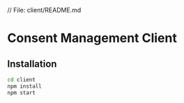 // File: client/README.md
# Consent Management Client

## Installation
```bash
cd client
npm install
npm start
